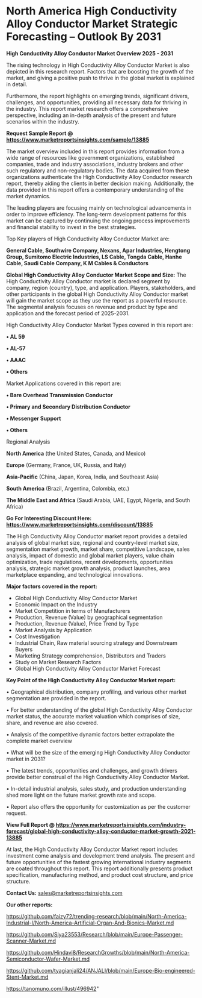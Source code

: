  # North America High Conductivity Alloy Conductor Market Strategic Forecasting – Outlook By 2031

<Strong> High Conductivity Alloy Conductor Market Overview 2025 - 2031</strong>

The rising technology in High Conductivity Alloy Conductor Market is also depicted in this research report. Factors that are boosting the growth of the market, and giving a positive push to thrive in the global market is explained in detail.

Furthermore, the report highlights on emerging trends, significant drivers, challenges, and opportunities, providing all necessary data for thriving in the industry. This report market research offers a comprehensive perspective, including an in-depth analysis of the present and future scenarios within the industry.

<strong>Request Sample Report @ <a href=https://www.marketreportsinsights.com/sample/13885>https://www.marketreportsinsights.com/sample/13885</a></strong>

The market overview included in this report provides information from a wide range of resources like government organizations, established companies, trade and industry associations, industry brokers and other such regulatory and non-regulatory bodies. The data acquired from these organizations authenticate the High Conductivity Alloy Conductor research report, thereby aiding the clients in better decision making. Additionally, the data provided in this report offers a contemporary understanding of the market dynamics.

The leading players are focusing mainly on technological advancements in order to improve efficiency. The long-term development patterns for this market can be captured by continuing the ongoing process improvements and financial stability to invest in the best strategies.

Top Key players of High Conductivity Alloy Conductor Market are:

<strong>General Cable, Southwire Company, Nexans, Apar Industries, Hengtong Group, Sumitomo Electric Industries, LS Cable, Tongda Cable, Hanhe Cable, Saudi Cable Company, K M Cables & Conductors</strong>

<strong><b>Global High Conductivity Alloy Conductor Market Scope and Size:</b></strong>
The High Conductivity Alloy Conductor market is declared segment by company, region (country), type, and application. Players, stakeholders, and other participants in the global High Conductivity Alloy Conductor market will gain the market scope as they use the report as a powerful resource. The segmental analysis focuses on revenue and product by type and application and the forecast period of 2025-2031.

High Conductivity Alloy Conductor Market Types covered in this report are:

<strong>• AL 59

• AL-57

• AAAC

• Others</strong>

Market Applications covered in this report are:

<strong>• Bare Overhead Transmission Conductor

• Primary and Secondary Distribution Conductor

• Messenger Support

• Others</strong> 

Regional Analysis

<strong>North America</strong> (the United States, Canada, and Mexico)

<strong>Europe</strong> (Germany, France, UK, Russia, and Italy)

<strong>Asia-Pacific</strong> (China, Japan, Korea, India, and Southeast Asia)

<strong>South America</strong> (Brazil, Argentina, Colombia, etc.)

<strong>The Middle East and Africa</strong> (Saudi Arabia, UAE, Egypt, Nigeria, and South Africa)

<strong>Go For Interesting Discount Here: <a href=https://www.marketreportsinsights.com/discount/13885>https://www.marketreportsinsights.com/discount/13885</a></strong>

The High Conductivity Alloy Conductor market report provides a detailed analysis of global market size, regional and country-level market size, segmentation market growth, market share, competitive Landscape, sales analysis, impact of domestic and global market players, value chain optimization, trade regulations, recent developments, opportunities analysis, strategic market growth analysis, product launches, area marketplace expanding, and technological innovations.

<strong><b>Major factors covered in the report:</b></strong>
<ul>
  <li>Global High Conductivity Alloy Conductor Market </li>
  <li>Economic Impact on the Industry</li>
  <li>Market Competition in terms of Manufacturers</li>
  <li>Production, Revenue (Value) by geographical segmentation</li>
  <li>Production, Revenue (Value), Price Trend by Type</li>
  <li>Market Analysis by Application</li>
  <li>Cost Investigation</li>
  <li>Industrial Chain, Raw material sourcing strategy and Downstream Buyers</li>
  <li>Marketing Strategy comprehension, Distributors and Traders</li>
  <li>Study on Market Research Factors</li>
  <li>Global High Conductivity Alloy Conductor Market Forecast</li>
</ul>

<strong><b>Key Point of the High Conductivity Alloy Conductor Market report:</b></strong>

• Geographical distribution, company profiling, and various other market segmentation are provided in the report.

• For better understanding of the global High Conductivity Alloy Conductor market status, the accurate market valuation which comprises of size, share, and revenue are also covered.

• Analysis of the competitive dynamic factors better extrapolate the complete market overview

• What will be the size of the emerging High Conductivity Alloy Conductor market in 2031?

• The latest trends, opportunities and challenges, and growth drivers provide better construal of the High Conductivity Alloy Conductor Market.

• In-detail industrial analysis, sales study, and production understanding shed more light on the future market growth rate and scope.

• Report also offers the opportunity for customization as per the customer request.

<strong><b>View Full Report @ <a href=https://www.marketreportsinsights.com/industry-forecast/global-high-conductivity-alloy-conductor-market-growth-2021-13885>https://www.marketreportsinsights.com/industry-forecast/global-high-conductivity-alloy-conductor-market-growth-2021-13885</a></b></strong>


At last, the High Conductivity Alloy Conductor Market report includes investment come analysis and development trend analysis. The present and future opportunities of the fastest growing international industry segments are coated throughout this report. This report additionally presents product specification, manufacturing method, and product cost structure, and price structure.

<strong>Contact Us:</strong>
sales@marketreportsinsights.com

<strong>Our other reports:</strong>

<a href=https://github.com/faizy72/trending-research/blob/main/North-America-Industrial-I/North-America-Artificial-Organ-And-Bionics-Market.md>https://github.com/faizy72/trending-research/blob/main/North-America-Industrial-I/North-America-Artificial-Organ-And-Bionics-Market.md</a>

<a href=https://github.com/Siya23553/Research/blob/main/Europe-Passenger-Scanner-Market.md>https://github.com/Siya23553/Research/blob/main/Europe-Passenger-Scanner-Market.md</a>

<a href=https://github.com/Hindavi8/ResearchGrowths/blob/main/North-America-Semiconductor-Wafer-Market.md>https://github.com/Hindavi8/ResearchGrowths/blob/main/North-America-Semiconductor-Wafer-Market.md</a>

<a href=https://github.com/tyagianjali24/ANJALI/blob/main/Europe-Bio-engineered-Stent-Market.md>https://github.com/tyagianjali24/ANJALI/blob/main/Europe-Bio-engineered-Stent-Market.md</a>

<a href=https://tanomuno.com/illust/496942>https://tanomuno.com/illust/496942</a>"
